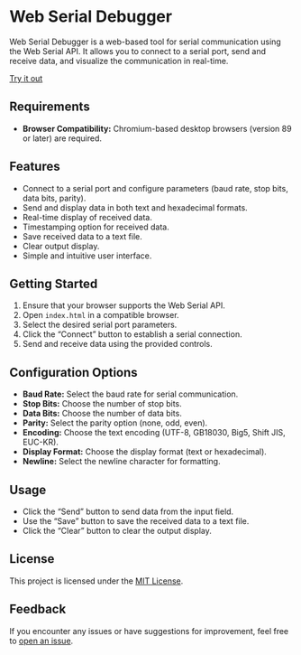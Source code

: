 # Web Serial Debugger

Web Serial Debugger is a web-based tool for serial communication using the Web Serial API. It allows you to connect to a serial port, send and receive data, and visualize the communication in real-time.

[Try it out](https://honoka55.github.io/web-serial-debugger/)

## Requirements

- **Browser Compatibility:** Chromium-based desktop browsers (version 89 or later) are required.

## Features

- Connect to a serial port and configure parameters (baud rate, stop bits, data bits, parity).
- Send and display data in both text and hexadecimal formats.
- Real-time display of received data.
- Timestamping option for received data.
- Save received data to a text file.
- Clear output display.
- Simple and intuitive user interface.

## Getting Started

1. Ensure that your browser supports the Web Serial API.
2. Open `index.html` in a compatible browser.
3. Select the desired serial port parameters.
4. Click the “Connect” button to establish a serial connection.
5. Send and receive data using the provided controls.

## Configuration Options

- **Baud Rate:** Select the baud rate for serial communication.
- **Stop Bits:** Choose the number of stop bits.
- **Data Bits:** Choose the number of data bits.
- **Parity:** Select the parity option (none, odd, even).
- **Encoding:** Choose the text encoding (UTF-8, GB18030, Big5, Shift JIS, EUC-KR).
- **Display Format:** Choose the display format (text or hexadecimal).
- **Newline:** Select the newline character for formatting.

## Usage

- Click the “Send” button to send data from the input field.
- Use the “Save” button to save the received data to a text file.
- Click the “Clear” button to clear the output display.

## License

This project is licensed under the [MIT License](LICENSE).

## Feedback

If you encounter any issues or have suggestions for improvement, feel free to [open an issue](https://github.com/Honoka55/web-serial-debugger/issues).
